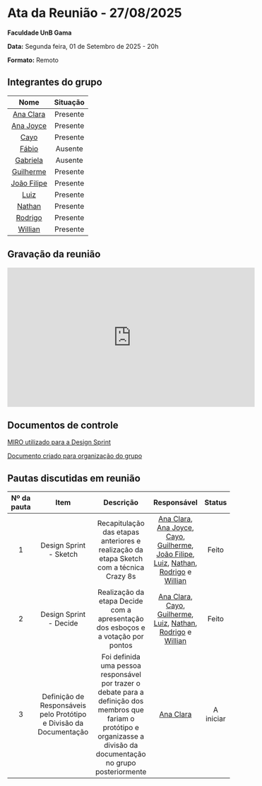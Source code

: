 # Ata da Reunião - 27/08/2025

**Faculdade UnB Gama**  

**Data:** Segunda feira, 01 de Setembro de 2025 - 20h

**Formato:** Remoto

## Integrantes do grupo

| Nome | Situação|
|:----:|:-------:|
| [Ana Clara](https://github.com/anabborges) | Presente |
| [Ana Joyce](https://github.com/anajoyceamorim) | Presente |
| [Cayo](https://github.com/Cayoalencar) | Presente |
| [Fábio](https://github.com/fabinsz) | Ausente |
| [Gabriela](https://github.com/gaubiela) | Ausente |
| [Guilherme](https://github.com/storch7) | Presente |
| [João Filipe](https://github.com/Joao151104) | Presente |
| [Luiz](https://github.com/luizfaria1989) | Presente |
| [Nathan](https://github.com/Nathan-bs) | Presente |
| [Rodrigo](https://github.com/rodrigoFAmaral) | Presente |
| [Willian](https://github.com/Wooo589) | Presente |


## Gravação da reunião

<iframe width="560" height="315" src="https://www.youtube.com/embed/gsG3rSolW_c?si=eDjGQU9Gn82AuDvM" title="YouTube video player" frameborder="0" allow="accelerometer; autoplay; clipboard-write; encrypted-media; gyroscope; picture-in-picture; web-share" referrerpolicy="strict-origin-when-cross-origin" allowfullscreen></iframe>


## Documentos de controle

[MIRO utilizado para a Design Sprint](https://miro.com/welcomeonboard/YmVEQVFJQTNubzh3bVA3NnNtYUhpNklFZmluMGxlKytKaktvQjZEa2s3L2plY0NMOG1RYnRGQm8vQWZRMWs1K29lZVY4S0N5aGZDVlVqQmxHTWhWVll2VGJWdHczeUR0N1VLMDZ3TUF5eGtXdlZuOTMwbVUrMDlUajR6RWRsM2FBS2NFMDFkcUNFSnM0d3FEN050ekl3PT0hdjE=?share_link_id=883081492399)

[Documento criado para organização do grupo](https://docs.google.com/document/d/166iwKdKvGa5RAr3u0hPC4b4f08dldjbM6EjsIdt0ons/edit?usp=sharing)


## Pautas discutidas em reunião

| Nº da pauta | Item                        | Descrição                                                                                     | Responsável                    | Status              |
|:-----------:|:---------------------------:|:---------------------------------------------------------------------------------------------:|:------------------------------:|:-------------------:|
| 1 | Design Sprint - Sketch | Recapitulação das etapas anteriores e realização da etapa Sketch com a técnica Crazy 8s | [Ana Clara](https://github.com/anabborges), [Ana Joyce](https://github.com/anajoyceamorim), [Cayo](https://github.com/Cayoalencar), [Guilherme](https://github.com/storch7), [João Filipe](https://github.com/Joao151104), [Luiz](https://github.com/luizfaria1989), [Nathan](https://github.com/Nathan-bs), [Rodrigo](https://github.com/rodrigoFAmaral) e [Willian](https://github.com/Wooo589) | Feito |
| 2 | Design Sprint - Decide | Realização da etapa Decide com a apresentação dos esboços e a votação por pontos | [Ana Clara](https://github.com/anabborges), [Cayo](https://github.com/Cayoalencar), [Guilherme](https://github.com/storch7), [Luiz](https://github.com/luizfaria1989), [Nathan](https://github.com/Nathan-bs), [Rodrigo](https://github.com/rodrigoFAmaral) e [Willian](https://github.com/Wooo589) | Feito |
| 3 | Definição de Responsáveis pelo Protótipo e Divisão da Documentação | Foi definida uma pessoa responsável por trazer o debate para a definição dos membros que fariam o protótipo e organizasse a divisão da documentação no grupo posteriormente | [Ana Clara](https://github.com/anabborges) | A iniciar |